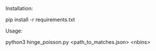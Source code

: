 Installation:

pip install -r requirements.txt

Usage:

python3 hinge_poisson.py \<path_to_matches.json\> \<nbins\>